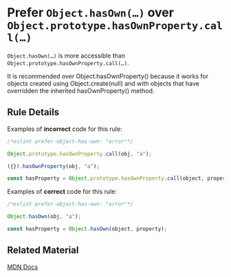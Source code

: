 # Prefer `Object.hasOwn(…)` over `Object.prototype.hasOwnProperty.call(…)`

`Object.hasOwn(…)` is more accessible than `Object.prototype.hasOwnProperty.call(…)`.

It is recommended over Object.hasOwnProperty() because it works for objects created using Object.create(null) and with objects that have overridden the inherited hasOwnProperty() method.

## Rule Details

Examples of **incorrect** code for this rule:

```js
/*eslint prefer-object-has-own: "error"*/

Object.prototype.hasOwnProperty.call(obj, "a");

({}).hasOwnProperty(obj, "a");

const hasProperty = Object.prototype.hasOwnProperty.call(object, property);
```

Examples of **correct** code for this rule:

```js
/*eslint prefer-object-has-own: "error"*/

Object.hasOwn(obj, "a");

const hasProperty = Object.hasOwn(object, property);
```

## Related Material

[MDN Docs](https://developer.mozilla.org/en-US/docs/Web/JavaScript/Reference/Global_Objects/Object/hasOwn)

